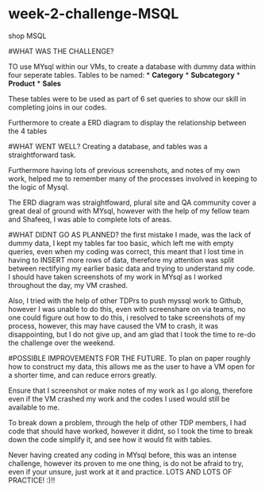 # week-2-challenge-MSQL
shop MSQL

#WHAT WAS THE CHALLENGE?

TO use MYsql within our VMs, to create a database with dummy data within four seperate tables. 
Tables to be named: 
    * **Category** 
    * **Subcategory**
    * **Product**
    * **Sales**
    
These tables were to be used as part of 6 set queries to show our skill in completing joins in our codes. 

Furthermore to create a ERD diagram to display the relationship between the 4 tables

#WHAT WENT WELL?
Creating a database, and tables was a straightforward task. 

Furthermore having lots of previous screenshots, and notes of my own work, helped me to remember many of the processes involved in keeping to the logic of Mysql.

The ERD diagram was straightfoward, plural site and QA community cover a great deal of ground with MYsql, however with the help of my fellow team and Shafeeq, I was able to complete lots of areas. 


#WHAT DIDNT GO AS PLANNED?
the first mistake I made, was the lack of dummy data, I kept my tables far too basic, which left me with empty queries, even when my coding was correct, this meant that I lost time in having to INSERT more rows of data, therefore my attention was split between rectifying my earlier basic data and trying to understand my code. 
I should have taken screenshots of my work in MYsql as I worked throughout the day, my VM crashed. 

Also, I tried with the help of other TDPrs to push myssql work to Github, however  I was unable to do this, even with screenshare on via teams, no one could figure out how to do this, i resolved to take screenshots of my process, however, this may have caused the VM to crash, it was disappointing, but I do not give up, and am glad that I took the time to re-do the challenge over the weekend.  

#POSSIBLE IMPROVEMENTS FOR THE FUTURE. 
To plan on paper roughly how to construct my data, this allows me as the user to have a VM open for a shorter time, and can reduce errors greatly. 

Ensure that I screenshot or make notes of my work as I go along, therefore even if the VM crashed my work and the codes I used would still be available to me.

To break down a problem, through the help of other TDP members, I had code that should have worked, however it didnt, so I took the time to break down the code simplify it, and see how it would fit with tables. 

Never having created any coding in MYsql before, this was an intense challenge, however its proven to me one thing, is do not be afraid to try, even if your unsure, just work at it and practice. LOTS AND LOTS OF PRACTICE! :)!!





